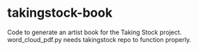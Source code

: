 # takingstock-book
Code to generate an artist book for the Taking Stock project. word_cloud_pdf.py needs takingstock repo to function properly. 
